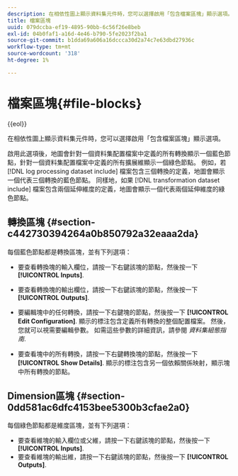 ```yaml
---
description: 在相依性圖上顯示資料集元件時，您可以選擇啟用「包含檔案區塊」顯示選項。
title: 檔案區塊
uuid: 079dccba-ef19-4895-90bb-6c56f26e8beb
exl-id: 04b0faf1-a16d-4e46-b790-5fe2023f2ba1
source-git-commit: b1dda69a606a16dccca30d2a74c7e63dbd27936c
workflow-type: tm+mt
source-wordcount: '318'
ht-degree: 1%

---
```


# 檔案區塊{#file-blocks}

{{eol}}

在相依性圖上顯示資料集元件時，您可以選擇啟用「包含檔案區塊」顯示選項。

啟用此選項後，地圖會針對一個資料集配置檔案中定義的所有轉換顯示一個藍色節點，針對一個資料集配置檔案中定義的所有擴展維顯示一個綠色節點。 例如，若 [!DNL log processing dataset include] 檔案包含三個轉換的定義，地圖會顯示一個代表三個轉換的藍色節點。 同樣地，如果 [!DNL transformation dataset include] 檔案包含兩個延伸維度的定義，地圖會顯示一個代表兩個延伸維度的綠色節點。

## 轉換區塊 {#section-c442730394264a0b850792a32eaaa2da}

每個藍色節點都是轉換區塊，並有下列選項：

* 要查看轉換塊的輸入欄位，請按一下右鍵該塊的節點，然後按一下 **[!UICONTROL Inputs]**.
* 要查看轉換塊的輸出欄位，請按一下右鍵該塊的節點，然後按一下 **[!UICONTROL Outputs]**.
* 要編輯塊中的任何轉換，請按一下右鍵塊的節點，然後按一下 **[!UICONTROL Edit Configuration]**. 顯示的標注包含定義所有轉換的整個配置檔案。 然後，您就可以視需要編輯參數。 如需這些參數的詳細資訊，請參閱 *資料集組態指南*.

* 要查看塊中的所有轉換，請按一下右鍵轉換塊的節點，然後按一下 **[!UICONTROL Show Details]**. 顯示的標注包含另一個依賴關係映射，顯示塊中所有轉換的節點。

## Dimension區塊 {#section-0dd581ac6dfc4153bee5300b3cfae2a0}

每個綠色節點都是維度區塊，並有下列選項：

* 要查看維塊的輸入欄位或父維，請按一下右鍵該塊的節點，然後按一下 **[!UICONTROL Inputs]**.
* 要查看維塊的輸出維，請按一下右鍵該塊的節點，然後按一下 **[!UICONTROL Outputs]**.
